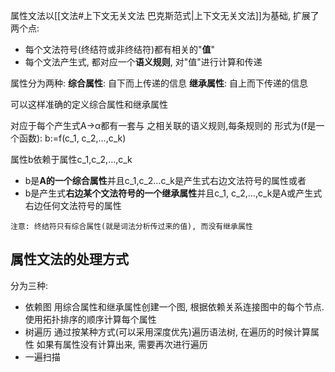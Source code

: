 属性文法以[[文法#上下文无关文法 巴克斯范式|上下文无关文法]]为基础, 扩展了两个点:
- 每个文法符号(终结符或非终结符)都有相关的"**值**"
- 每个文法产生式, 都对应一个**语义规则**, 对"值"进行计算和传递

属性分为两种:
**综合属性**: 自下而上传递的信息
**继承属性**: 自上而下传递的信息

可以这样准确的定义综合属性和继承属性

对应于每个产生式A->α都有一套与
之相关联的语义规则,每条规则的
形式为(f是一个函数):
b:=f(c_1, c_2,…,c_k)


属性b依赖于属性c_1,c_2,…,c_k
- b是**A的一个综合属性**并且c_1,c_2…c_k是产生式右边文法符号的属性或者  
- b是产生式**右边某个文法符号的一个继承属性**并且c_1, c_2,…,c_k是A或产生式右边任何文法符号的属性


```ad-note
注意: 终结符只有综合属性(就是词法分析传过来的值), 而没有继承属性
```

## 属性文法的处理方式
分为三种:
- 依赖图
用综合属性和继承属性创建一个图, 根据依赖关系连接图中的每个节点.
使用拓扑排序的顺序计算每个属性
- 树遍历
通过按某种方式(可以采用深度优先)遍历语法树, 在遍历的时候计算属性
如果有属性没有计算出来, 需要再次进行遍历
- 一遍扫描